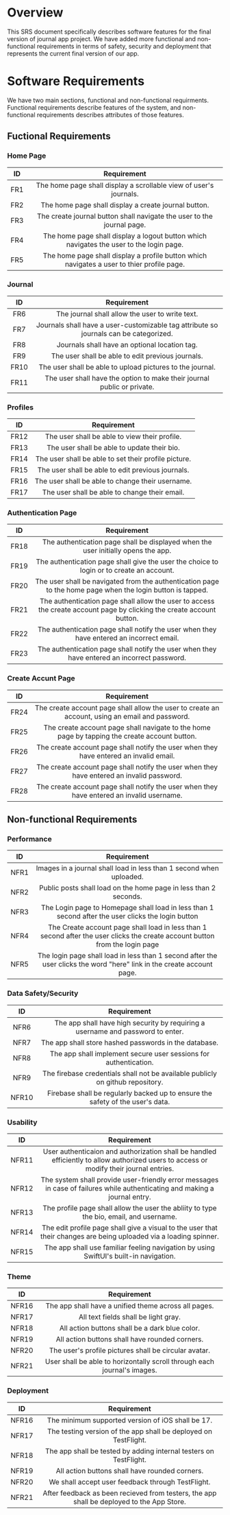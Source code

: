 # Overview

This SRS document specifically describes software features for the final version of journal app project. We have added more functional and non-functional requirements in terms of safety, security and deployment that represents the current final version of our app.

# Software Requirements
We have two main sections, functional and non-functional requirments. Functional requirements
describe features of the system, and non-functional requirements describes attributes of those features.

## Fuctional Requirements

### Home Page
| ID | Requirement |
| :-------------: | :----------: | 
| FR1 | The home page shall display a scrollable view of user's journals.  |
| FR2 | The home page shall display a create journal button.|
| FR3 |  The create journal button shall navigate the user to the journal page. |
| FR4 |  The home page shall display a logout button which navigates the user to the login page. |
| FR5 |  The home page shall display a profile button which navigates a user to thier profile page. |

### Journal
| ID | Requirement |
| :-------------: | :----------: | 
| FR6 | The journal shall allow the user to write text.  |
| FR7 | Journals shall have a user-customizable tag attribute so journals can be categorized.|
| FR8 |  Journals shall have an optional location tag. |
| FR9 |  The user shall be able to edit previous journals. |
| FR10 |  The user shall be able to upload pictures to the journal. |
| FR11 |  The user shall have the option to make their journal public or private. |

### Profiles
| ID | Requirement |
| :-------------: | :----------: | 
| FR12 | The user shall be able to view their profile.  |
| FR13 | The user shall be able to update their bio.|
| FR14 |  The user shall be able to set their profile picture. |
| FR15 |  The user shall be able to edit previous journals. |
| FR16 |  The user shall be able to change their username. |
| FR17 |  The user shall be able to change their email. |

### Authentication Page
| ID | Requirement |
| :-------------: | :----------: | 
| FR18 | The authentication page shall be displayed when the user initially opens the app.  |
| FR19 | The authentication page shall give the user the choice to login or to create an account.|
| FR20 |  The user shall be navigated from the authentication page to the home page when the login button is tapped. |
| FR21 |  The authentication page shall allow the user to access the create account page by clicking the create account button. |
| FR22 |  The authentication page shall notify the user when they have entered an incorrect email. |
| FR23 |  The authentication page shall notify the user when they have entered an incorrect password. |

### Create Accunt Page
| ID | Requirement |
| :-------------: | :----------: | 
| FR24 | The create account page shall allow the user to create an account, using an email and password. |
| FR25 | The create account page shall navigate to the home page by tapping the create account button.|
| FR26 |  The create account page shall notify the user when they have entered an invalid email. |
| FR27 |  The create account page shall notify the user when they have entered an invalid password. |
| FR28 |  The create account page shall notify the user when they have entered an invalid username. |

## Non-functional Requirements

### Performance
| ID | Requirement |
| :-------------: | :----------: | 
| NFR1 | Images in a journal shall load in less than 1 second when uploaded.  |
| NFR2 | Public posts shall load on the home page in less than 2 seconds. |
| NFR3 |  The Login page to Homepage shall load in less than 1 second after the user clicks the login button |
| NFR4 |  The Create account page shall load in less than 1 second after the user clicks the create account button from the login page |
| NFR5 |  The login page shall load in less than 1 second after the user clicks the word "here" link in the create account page. |

### Data Safety/Security
| ID | Requirement |
| :-------------: | :----------: | 
| NFR6 | The app shall have high security by requiring a username and password to enter.  |
| NFR7 | The app shall store hashed passwords in the database. |
| NFR8 |  The app shall implement secure user sessions for authentication. |
| NFR9 |  The firebase credentials shall not be available publicly on github repository. |
| NFR10 |  Firebase shall be regularly backed up to ensure the safety of the user's data. |

### Usability
| ID | Requirement |
| :-------------: | :----------: | 
| NFR11 | User authenticaion and authorization shall be handled efficiently to allow authorized users to access or modify their journal entries.  |
| NFR12 | The system shall provide user-friendly error messages in case of failures while authenticating and making a journal entry. |
| NFR13 |  The profile page shall allow the user the abliity to type the bio, email, and username. |
| NFR14 |  The edit profile page shall give a visual to the user that their changes are being uploaded via a loading spinner. |
| NFR15 | The app shall use familiar feeling navigation by using SwiftUI's built-in navigation. |

### Theme
| ID | Requirement |
| :-------------: | :----------: | 
| NFR16 | The app shall have a unified theme across all pages. |
| NFR17 | All text fields shall be light gray. |
| NFR18 | All action buttons shall be a dark blue color. |
| NFR19 | All action buttons shall have rounded corners. |
| NFR20 | The user's profile pictures shall be circular avatar.|
| NFR21 | User shall be able to horizontally scroll through each journal's images. |

### Deployment
| ID | Requirement |
| :-------------: | :----------: | 
| NFR16 | The minimum supported version of iOS shall be 17. |
| NFR17 | The testing version of the app shall be deployed on TestFlight. |
| NFR18 | The app shall be tested by adding internal testers on TestFlight. |
| NFR19 | All action buttons shall have rounded corners. |
| NFR20 | We shall accept user feedback through TestFlight. |
| NFR21 | After feedback as been recieved from testers, the app shall be deployed to the App Store. |